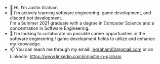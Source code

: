 - 👋 Hi, I’m Justin Graham
- 👀 I’m actively learning software engineering, game development, and discord bot development.  
   I'm a Summer 2021 graduate with a degree in Computer Science and a concentration in Software Engineering.
- 💞️ I’m looking to collaborate on possible career opportunities in the software engineering / game development fields to utilize and enhance my knowledge.
- 📫 You can reach me through my email: jngraham00@gmail.com or on LinkedIn: https://www.linkedin.com/in/justin-n-graham
